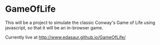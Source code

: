 GameOfLife
====

This will be a project to simulate the classic Conway's Game of Life using javascript, so that it will be an in-browser game.

Currently live at http://www.edasaur.github.io/GameOfLife/
